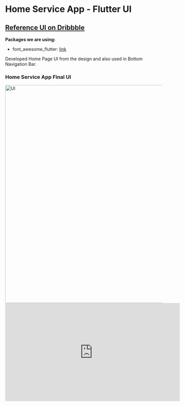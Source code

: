 # Home Service App - Flutter UI

## [Reference UI on Dribbble](https://dribbble.com/shots/12454925-Home-Service-App-Ui)

**Packages we are using:**

- font_awesome_flutter: [link](https://pub.dev/packages/font_awesome_flutter)

Developed Home Page UI from the design and also used in Bottom Navigation Bar.  

### Home Service App Final UI

<img src="home_service_app.gif" alt="UI" height="700">
<!-- ![App UI](/ui.png) -->
<iframe width="560" height="315" src="https://www.youtube.com/embed/F1uT_oT5aow" frameborder="0" allow="accelerometer; autoplay; encrypted-media; gyroscope; picture-in-picture" allowfullscreen></iframe>
